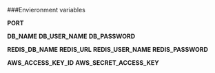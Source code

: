 ###Envieronment variables

**PORT**

**DB_NAME**
**DB_USER_NAME**
**DB_PASSWORD**

**REDIS_DB_NAME**
**REDIS_URL**
**REDIS_USER_NAME**
**REDIS_PASSWORD**


**AWS_ACCESS_KEY_ID**
**AWS_SECRET_ACCESS_KEY**
